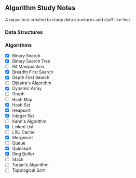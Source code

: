 ## Algorithm Study Notes

A repository created to study data structures and stuff like that.

### Data Structures

### Algorithms

- [x] Binary Search
- [x] Binary Search Tree
- [ ] Bit Manipulation
- [x] Breadth First Search
- [x] Depth First Search
- [ ] Dijkstra's Algorithm
- [x] Dynamic Array
- [ ] Graph
- [ ] Hash Map
- [x] Hash Set
- [x] Heapsort
- [x] Integer Set
- [ ] Kahn's Algorithm
- [x] Linked List
- [ ] LRU Cache
- [x] Mergesort
- [ ] Queue
- [x] Quicksort
- [x] Ring Buffer
- [ ] Stack
- [ ] Tarjan's Algorithm
- [ ] Topological Sort
